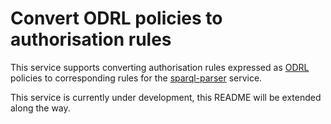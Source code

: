 # Convert ODRL policies to authorisation rules

This service supports converting authorisation rules expressed as [ODRL](https://www.w3.org/TR/odrl-model/) policies to corresponding rules for the [sparql-parser](https://github.com/mu-semtech/sparql-parser) service.

This service is currently under development, this README will be extended along the way.
